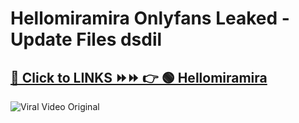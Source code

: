 
 # Hellomiramira Onlyfans Leaked - Update Files dsdil

## <h2><a href="https://clipsfans.com/Hellomiramira&ref=git">🔗 Click to LINKS ⏩⏩ 👉 🟢 Hellomiramira </a></h2>

<a href="https://clipsfans.com/Hellomiramira&ref=git" rel="nofollow" data-target="animated-image.originalLink"><img src="https://i.ibb.co.com/xMMVF88/686577567.gif" alt="Viral Video Original" style="max-width: 100%; display: inline-block;" data-target="animated-image.originalImage"></a>

